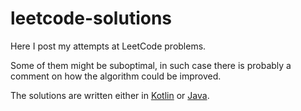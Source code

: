 # leetcode-solutions
Here I post my attempts at LeetCode problems.

Some of them might be suboptimal, in such case there is probably a comment on how the algorithm could be improved.

The solutions are written either in [Kotlin](./src/main/kotlin/com/igorgoose/leetcode/kotlin) or [Java](./src/main/java/com/igorgoose/leetcode/java).
